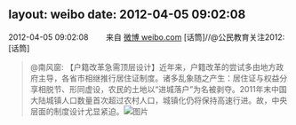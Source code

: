 layout: weibo
date: 2012-04-05 09:02:08
---
<meta name="referrer" content="no-referrer" />

2012-04-05 09:02:08  &nbsp;&nbsp;&nbsp;&nbsp;&nbsp;&nbsp; 来自 <a href="http://weibo.com/" rel="nofollow">微博 weibo.com</a>
[话筒]//@公民教育关注2012: [话筒]
>  @南风窗: 【户籍改革急需顶层设计】近年来，户籍改革的尝试多由地方政府主导，各省市相继推行居住证制度。诸多乱象随之产生：居住证与权益分享相脱节、形同虚设，农民的土地以“进城落户”为名被剥夺。2011年末中国大陆城镇人口数量首次超过农村人口，城镇化仍将保持高速行进。故，中央层面的制度设计尤显紧迫。 ​​​
>  ![图片](https://ww4.sinaimg.cn/large/6215876djw1drk7267hp0j.jpg)
